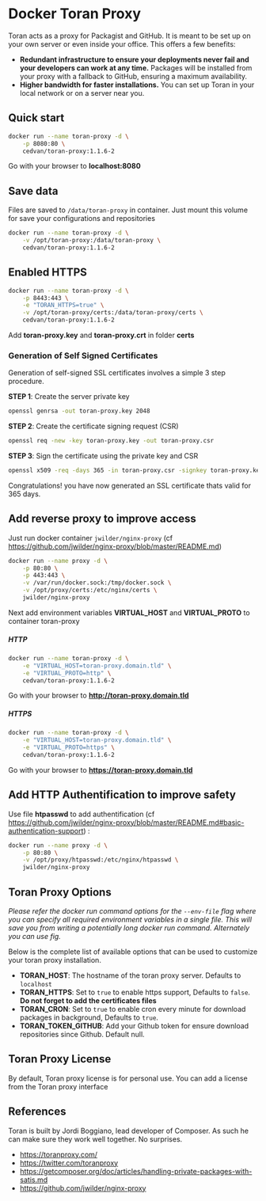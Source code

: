 # Docker Toran Proxy

Toran acts as a proxy for Packagist and GitHub. It is meant to be set up on your own server or even inside your office. This offers a few benefits:

- **Redundant infrastructure to ensure your deployments never fail and your developers can work at any time.** Packages will be installed from your proxy with a fallback to GitHub, ensuring a maximum availability.
- **Higher bandwidth for faster installations.** You can set up Toran in your local network or on a server near you.

## Quick start

```bash
docker run --name toran-proxy -d \
    -p 8080:80 \
    cedvan/toran-proxy:1.1.6-2
```
Go with your browser to **localhost:8080**

## Save data

Files are saved to `/data/toran-proxy` in container. Just mount this volume for save your configurations and repositories

```bash
docker run --name toran-proxy -d \
    -v /opt/toran-proxy:/data/toran-proxy \
    cedvan/toran-proxy:1.1.6-2
```

## Enabled HTTPS

```bash
docker run --name toran-proxy -d \
    -p 8443:443 \
    -e "TORAN_HTTPS=true" \
    -v /opt/toran-proxy/certs:/data/toran-proxy/certs \
    cedvan/toran-proxy:1.1.6-2
```
Add **toran-proxy.key** and **toran-proxy.crt** in folder **certs**


### Generation of Self Signed Certificates

Generation of self-signed SSL certificates involves a simple 3 step procedure.

**STEP 1**: Create the server private key

```bash
openssl genrsa -out toran-proxy.key 2048
```

**STEP 2**: Create the certificate signing request (CSR)

```bash
openssl req -new -key toran-proxy.key -out toran-proxy.csr
```

**STEP 3**: Sign the certificate using the private key and CSR

```bash
openssl x509 -req -days 365 -in toran-proxy.csr -signkey toran-proxy.key -out toran-proxy.crt
```

Congratulations! you have now generated an SSL certificate thats valid for 365 days.

## Add reverse proxy to improve access

Just run docker container `jwilder/nginx-proxy` (cf https://github.com/jwilder/nginx-proxy/blob/master/README.md)

```bash
docker run --name proxy -d \
    -p 80:80 \
    -p 443:443 \
    -v /var/run/docker.sock:/tmp/docker.sock \
    -v /opt/proxy/certs:/etc/nginx/certs \
    jwilder/nginx-proxy
```

Next add environment variables **VIRTUAL_HOST** and **VIRTUAL_PROTO** to container toran-proxy

##### HTTP

```bash
docker run --name toran-proxy -d \
    -e "VIRTUAL_HOST=toran-proxy.domain.tld" \
    -e "VIRTUAL_PROTO=http" \
    cedvan/toran-proxy:1.1.6-2
```
Go with your browser to **http://toran-proxy.domain.tld**


##### HTTPS

```bash
docker run --name toran-proxy -d \
    -e "VIRTUAL_HOST=toran-proxy.domain.tld" \
    -e "VIRTUAL_PROTO=https" \
    cedvan/toran-proxy:1.1.6-2
```
Go with your browser to **https://toran-proxy.domain.tld**


## Add HTTP Authentification to improve safety

Use file **htpasswd** to add authentification (cf https://github.com/jwilder/nginx-proxy/blob/master/README.md#basic-authentication-support) :

```bash
docker run --name proxy -d \
    -p 80:80 \
    -v /opt/proxy/htpasswd:/etc/nginx/htpasswd \
    jwilder/nginx-proxy
```

## Toran Proxy Options

*Please refer the docker run command options for the `--env-file` flag where you can specify all required environment variables in a single file. This will save you from writing a potentially long docker run command. Alternately you can use fig.*

Below is the complete list of available options that can be used to customize your toran proxy installation.

- **TORAN_HOST**: The hostname of the toran proxy server. Defaults to `localhost`
- **TORAN_HTTPS**: Set to `true` to enable https support, Defaults to `false`. **Do not forget to add the certificates files**
- **TORAN_CRON**: Set to `true` to enable cron every minute for download packages in background, Defaults to `true`.
- **TORAN_TOKEN_GITHUB**: Add your Github token for ensure download repositories since Github. Default null.

## Toran Proxy License

By default, Toran proxy license is for personal use.
You can add a license from the Toran proxy interface

## References

Toran is built by Jordi Boggiano, lead developer of Composer. As such he can make sure they work well together. No surprises.

- https://toranproxy.com/
- https://twitter.com/toranproxy
- https://getcomposer.org/doc/articles/handling-private-packages-with-satis.md
- https://github.com/jwilder/nginx-proxy
